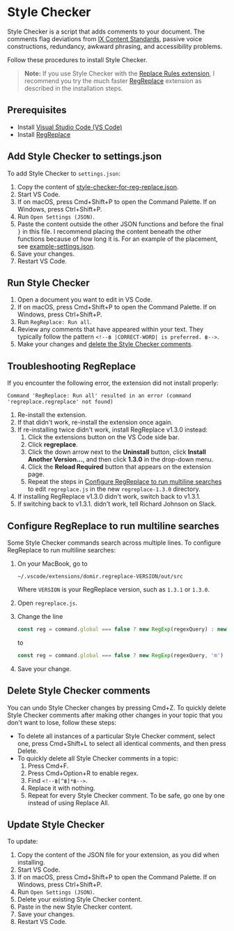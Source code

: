 # Style Checker

Style Checker is a script that adds comments to your document.
The comments flag deviations from
[IX Content Standards](https://confluence.eng.vmware.com/display/public/IXCS/IX+Content+Standards),
passive voice constructions, redundancy, awkward phrasing, and accessibility problems.

Follow these procedures to install Style Checker.

> **Note:** If you use Style Checker with the [Replace Rules extension](https://marketplace.visualstudio.com/items?itemName=bhughes339.replacerules),
> I recommend you try the much faster
> [RegReplace](https://marketplace.visualstudio.com/items?itemName=DomiR.regreplace) extension as
> described in the installation steps.

## <a id="prereqs"></a> Prerequisites

- Install [Visual Studio Code (VS Code)](https://code.visualstudio.com/download)
- Install [RegReplace](https://marketplace.visualstudio.com/items?itemName=DomiR.regreplace)

## <a id="add"></a> Add Style Checker to settings.json

To add Style Checker to `settings.json`:

1. Copy the content of [style-checker-for-reg-replace.json](style-checker-for-reg-replace.json).
2. Start VS Code.
3. If on macOS, press Cmd+Shift+P to open the Command Palette. If on Windows, press Ctrl+Shift+P.
4. Run `Open Settings (JSON)`.
5. Paste the content outside the other JSON functions and before the final `}` in this file.
   I recommend placing the content beneath the other functions because of how long it is.
   For an example of the placement, see [example-settings.json](example-settings.json).
6. Save your changes.
7. Restart VS Code.

## <a id="run"></a> Run Style Checker

1. Open a document you want to edit in VS Code.
1. If on macOS, press Cmd+Shift+P to open the Command Palette. If on Windows, press Ctrl+Shift+P.
1. Run `RegReplace: Run all`.
1. Review any comments that have appeared within your text.
   They typically follow the pattern `<!--฿ |CORRECT-WORD| is preferred. ฿-->`.
1. Make your changes and [delete the Style Checker comments](#delete).

## <a id="tshoot"></a> Troubleshooting RegReplace

If you encounter the following error, the extension did not install properly:

```text
Command 'RegReplace: Run all' resulted in an error (command 'regreplace.regreplace' not found)
```

1. Re-install the extension.
2. If that didn't work, re-install the extension once again.
3. If re-installing twice didn't work, install RegReplace v1.3.0 instead:
   1. Click the extensions button on the VS Code side bar.
   2. Click **regreplace**.
   3. Click the down arrow next to the **Uninstall** button, click **Install Another Version...**, and then click **1.3.0** in the drop-down menu.
   4. Click the **Reload Required** button that appears on the extension page.
   5. Repeat the steps in [Configure RegReplace to run multiline searches](#multiline) to edit `regreplace.js` in the new `regreplace-1.3.0` directory.
4. If installing RegReplace v1.3.0 didn't work, switch back to v1.3.1.
5. If switching back to v1.3.1. didn't work, tell Richard Johnson on Slack.

## <a id="multiline"></a> Configure RegReplace to run multiline searches

Some Style Checker commands search across multiple lines.
To configure RegReplace to run multiline searches:

1. On your MacBook, go to

   ```console
   ~/.vscode/extensions/domir.regreplace-VERSION/out/src
   ```

   Where `VERSION` is your RegReplace version, such as `1.3.1` or `1.3.0`.

2. Open `regreplace.js`.
3. Change the line

    ```js
    const reg = command.global === false ? new RegExp(regexQuery) : new RegExp(regexQuery, 'g');
    ```

    to

    ```js
    const reg = command.global === false ? new RegExp(regexQuery, 'm') : new RegExp(regexQuery, 'gm');
    ```

4. Save your change.

## <a id="delete"></a> Delete Style Checker comments

You can undo Style Checker changes by pressing Cmd+Z.
To quickly delete Style Checker comments after making other changes in your topic that you don't want
to lose, follow these steps:

- To delete all instances of a particular Style Checker comment, select one, press Cmd+Shift+L to
  select all identical comments, and then press Delete.
- To quickly delete all Style Checker comments in a topic:
   1. Press Cmd+F.
   2. Press Cmd+Option+R to enable regex.
   3. Find `<!--฿[^฿]*฿-->`.
   4. Replace it with nothing.
   5. Repeat for every Style Checker comment. To be safe, go one by one instead of using Replace All.

## <a id="update"></a> Update Style Checker

To update:

1. Copy the content of the JSON file for your extension, as you did when installing.
2. Start VS Code.
3. If on macOS, press Cmd+Shift+P to open the Command Palette. If on Windows, press Ctrl+Shift+P.
4. Run `Open Settings (JSON)`.
5. Delete your existing Style Checker content.
6. Paste in the new Style Checker content.
7. Save your changes.
8. Restart VS Code.
